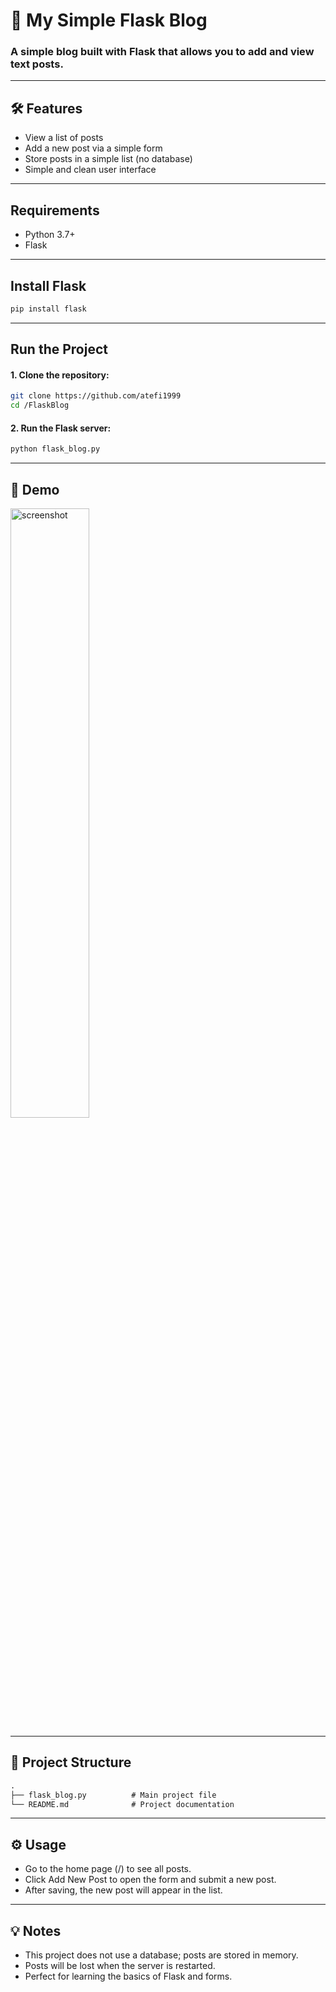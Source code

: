 # 📖 My Simple Flask Blog

### A simple blog built with **Flask** that allows you to add and view text posts.  

---

## 🛠️ Features

- View a list of posts
- Add a new post via a simple form
- Store posts in a simple list (no database)
- Simple and clean user interface

---

## Requirements

- Python 3.7+
- Flask

---

## Install Flask

```bash
pip install flask
```
---

## Run the Project

#### 1. Clone the repository:

```bash
git clone https://github.com/atefi1999
cd /FlaskBlog
```

#### 2. Run the Flask server:

```bash
python flask_blog.py
```

<!-- 3. Open your browser and go to:

```bash
http://127.0.0.1:5000/
```
-->
---

## 🎥 Demo

<img  alt="screenshot" src="https://github.com/user-attachments/assets/45f0400d-8d00-48f6-8930-6fe61da3da84"  width="50%" />

---

## 📄 Project Structure

```markdown
.
├── flask_blog.py          # Main project file
└── README.md              # Project documentation
```

---

## ⚙️ Usage

- Go to the home page (/) to see all posts.
- Click Add New Post to open the form and submit a new post.
- After saving, the new post will appear in the list.

---

## 💡 Notes

- This project does not use a database; posts are stored in memory.
- Posts will be lost when the server is restarted.
- Perfect for learning the basics of Flask and forms.

